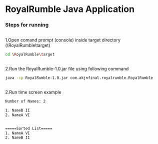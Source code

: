 # RoyalRumble Java Application

### Steps for running
##
1.Open comand prompt (console) inside target directory (\RoyalRumble\target)
```sh 
cd \RoyalRumble\target
```
##
2.Run the RoyalRumble-1.0.jar file using following command
```sh
java -cp RoyalRumble-1.0.jar com.akjnfinal.royalrumble.RoyalRumble
```
##
2.Run time screen example
```sh
Number of Names: 2

1. NameB II
2. NameA VI


=====Sorted List=====
1. NameA VI
2. NameB II
```

